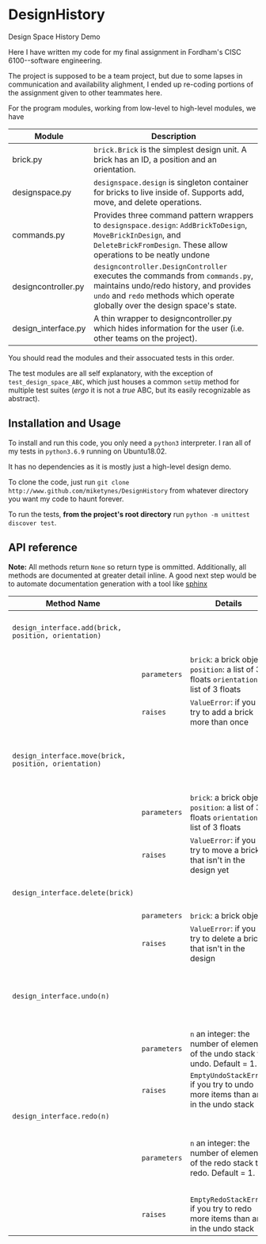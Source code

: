 # DesignHistory
Design Space History Demo

Here I have written my code for my final assignment in Fordham's CISC 6100--software engineering. 

The project is supposed to be a team project, but due to some lapses in communication and availability alighment, I ended up re-coding 
portions of the assignment given to other teammates here. 

For the program modules, working from low-level to high-level modules, we have

| Module              | Description                                                                                                                                                                                                                        |
|---------------------|------------------------------------------------------------------------------------------------------------------------------------------------------------------------------------------------------------------------------------|
| brick.py            |  `brick.Brick` is the simplest design unit.   A brick has an ID, a position and an orientation.                                                                                                                                                     |
| designspace.py      |  `designspace.design` is singleton container for bricks to live inside of.   Supports add, move, and delete operations.                                                                                                                                  |
| commands.py         |  Provides three command pattern wrappers to `designspace.design`: `AddBrickToDesign`, `MoveBrickInDesign`, and `DeleteBrickFromDesign`. These allow operations to be neatly undone                                                                                                            |
| designcontroller.py |  `designcontroller.DesignController` executes the commands from `commands.py`, maintains undo/redo history, and provides `undo` and `redo` methods which operate globally over the design space's state.
| design_interface.py | A thin wrapper to designcontroller.py which hides information for the user (i.e. other teams on the project).                                                                                                                      |


You should read the modules and their assocuated tests in this order.

The test modules are all self explanatory, with the exception of `test_design_space_ABC`, which just houses a common `setUp` method for multiple test
suites (*ergo* it is not a *true* ABC, but its easily recognizable as abstract). 

## Installation and Usage
To install and run this code, you only need a `python3` interpreter. I ran all of my tests in `python3.6.9` running on Ubuntu18.02.

It has no dependencies as it is mostly just a high-level design demo.

To clone the code, just run `git clone http://www.github.com/miketynes/DesignHistory` from whatever directory you want my code to haunt forever. 

To run the tests, **from the project's root directory** run `python -m unittest discover test`. 

## API reference

**Note:** All methods return `None` so return type is ommitted. Additionally, all methods are documented at greater detail inline. A good next step would be to automate documentation generation with a tool like [sphinx](http://www.sphinx-doc.org/en/master/)

| Method Name                                           |              | Details                                                                                     | Overview                                               |
|-------------------------------------------------------|--------------|---------------------------------------------------------------------------------------------|--------------------------------------------------------|
| `design_interface.add(brick, position, orientation)`  |              |                                                                                             | Add a brick to the design space                        |
|                                                       | `parameters` |  `brick`: a brick object   `position`: a list of 3 floats `orientation`: a list of 3 floats |                                                        |
|                                                       | `raises`     | `ValueError`: if you try to add a brick more than once                                      |                                                        |
| `design_interface.move(brick, position, orientation)` |              |                                                                                             | Move a brick to a new location in the design space     |
|                                                       | `parameters` | `brick`: a brick object   `position`: a list of 3 floats `orientation`: a list of 3 floats  |                                                        |
|                                                       | `raises `    | `ValueError`: if you try to move a brick that isn't in the design yet                       |                                                        |
| `design_interface.delete(brick)`                      |              |                                                                                             | Remove a brick from the design                         |
|                                                       | `parameters` | `brick`: a brick object                                                                     |                                                        |
|                                                       | `raises`     | `ValueError`: if you try to delete a brick that isn't in the design                         |                                                        |
| `design_interface.undo(n)`                            |              |                                                                                             | Undo the past `n` changes to the design space          |
|                                                       | `parameters` | `n` an integer: the number of elements of the undo stack to undo. Default = 1.              |                                                        |
|                                                       | `raises`     | `EmptyUndoStackError` if you try to undo more items than are in the undo stack              |                                                        |
| `design_interface.redo(n)`                            |              |                                                                                             |                                                        |
|                                                       | `parameters` | `n` an integer: the number of elements of the redo stack to redo. Default = 1.              | Redo the past `n` undo operations in the design space. |
|                                                       | `raises`     | `EmptyRedoStackError` if you try to redo more items than are in the undo stack              |                                                        |
